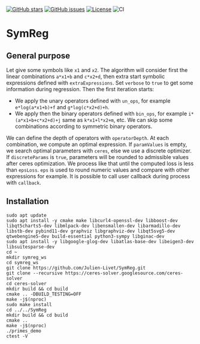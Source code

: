 [![GitHub stars](https://img.shields.io/github/stars/Julien-Livet/SymReg.svg)](https://github.com/Julien-Livet/SymReg/stargazers)
[![GitHub issues](https://img.shields.io/github/issues/Julien-Livet/SymReg.svg)](https://github.com/Julien-Livet/SymReg/issues)
[![License](https://img.shields.io/github/license/Julien-Livet/SymReg.svg)](LICENSE)
![CI](https://github.com/Julien-Livet/SymReg/actions/workflows/build.yml/badge.svg)

# SymReg

## General purpose

Let give some symbols like ```x1``` and ```x2```.
The algorithm will consider first the linear combinations ```a*x1+b``` and ```c*x2+d```, then extra start symbolic expressions defined with ```extraExpressions```.
Set ```verbose``` to ```true``` to get some information during regression.
Then the first iteration starts:
- We apply the unary operators defined with ```un_ops```, for example ```e*log(a*x1+b)+f``` and ```g*log(c*x2+d)+h```.
- We apply then the binary operators defined with ```bin_ops```, for example ```i*(a*x1+b+c*x2+d)+j``` same as ```k*x1+l*x2+m```, etc. We can skip some combinations according to symmetric binary operators.

We can define the depth of operators with ```operatorDepth```.
At each combination, we compute an optimal expression. If ```paramValues``` is empty, we search optimal parameters with ```ceres```, else we use a discrete optimizer.
If ```discreteParams``` is ```true```, parameters will be rounded to admissible values after ceres optimization.
We process like that until the computed loss is less than ```epsLoss```.
```eps``` is used to round numeric values and compare with other expressions for example.
It is possible to call user callback during process with ```callback```.

## Installation

```
sudo apt update
sudo apt install -y cmake make libcurl4-openssl-dev libboost-dev libqt5charts5-dev libmlpack-dev libensmallen-dev libarmadillo-dev libstb-dev pybind11-dev graphviz libgraphviz-dev libqt5svg5-dev qtwebengine5-dev build-essential python3-sympy libginac-dev
sudo apt install -y libgoogle-glog-dev libatlas-base-dev libeigen3-dev libsuitesparse-dev
cd ~
mkdir symreg_ws
cd symreg_ws
git clone https://github.com/Julien-Livet/SymReg.git
git clone --recursive https://ceres-solver.googlesource.com/ceres-solver
cd ceres-solver
mkdir build && cd build
cmake .. -DBUILD_TESTING=OFF
make -j$(nproc)
sudo make install
cd ../../SymReg
mkdir build && cd build
cmake ..
make -j$(nproc)
./primes_demo
ctest -V
```
